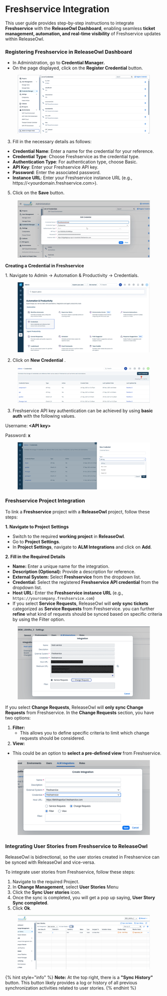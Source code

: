 # Freshservice Integration

This user guide provides step-by-step instructions to integrate **Freshservice** with the **ReleaseOwl Dashboard**, enabling seamless **ticket management, automation, and real-time visibility** of Freshservice updates within ReleaseOwl.

### Registering Freshservice in ReleaseOwl Dashboard&#x20;

* In Administration, go to **Credential Manager.**
* On the page displayed, click on the **Register Credential** button.

<figure><img src="../../.gitbook/assets/image (879).png" alt=""><figcaption></figcaption></figure>

3. Fill in the necessary details as follows:&#x20;

* **Credential Name**: Enter a name for the credential for your reference.
* **Credential Type**: Choose Freshservice as the credential type.&#x20;
* &#x20;**Authentication Type**: For authentication type, choose Basic.&#x20;
* &#x20;**API Key**: Enter your Freshservice API key.
* &#x20;**Password**:  Enter the associated password.
* **Instance URL**: Enter your Freshservice instance URL (e.g., https://\<yourdomain.freshservice.com>).

5. Click on the **Save** button.

<figure><img src="../../.gitbook/assets/image (878).png" alt=""><figcaption></figcaption></figure>

**Creating a Credential in Freshservice**&#x20;

&#x20;1\. Navigate to Admin → Automation & Productivity → Credentials.

<figure><img src="../../.gitbook/assets/image (880).png" alt=""><figcaption></figcaption></figure>

2. Click on **New Credential** .

<figure><img src="../../.gitbook/assets/image (881).png" alt=""><figcaption></figcaption></figure>

3. Freshservice API key authentication can be achieved by using **basic auth** with the following values.

Username: **\<API key>**

Password: **x**

<figure><img src="../../.gitbook/assets/image (883).png" alt=""><figcaption></figcaption></figure>

### **Freshservice Project Integration**

To link a **Freshservice** project with a **ReleaseOwl** project, follow these steps:

**1. Navigate to Project Settings**

* Switch to the required **working project** in **ReleaseOwl**.
* Go to **Project Settings**.
* In **Project Settings**, navigate to **ALM Integrations** and click on **Add**.

**2. Fill in the Required Details**

* **Name:** Enter a unique name for the integration.
* **Description (Optional):** Provide a description for reference.
* **External System:** Select **Freshservice** from the dropdown list.
* **Credential:** Select the registered **Freshservice API credential** from the dropdown list.
* **Host URL:** Enter the **Freshservice instance URL** (e.g., `https://yourcompany.freshservice.com`)
* If you select **Service Requests**, ReleaseOwl will **only sync tickets** categorized as **Service Requests** from Freshservice. you can further **refine** what kind of requests should be synced based on specific criteria by using the Filter option.

<figure><img src="../../.gitbook/assets/image (884).png" alt=""><figcaption></figcaption></figure>

If you select **Change Requests**, ReleaseOwl will **only sync Change Requests** from Freshservice. In the **Change Requests** section, you have two options:

1. **Filter:**
   * This allows you to define specific criteria to limit which change requests should be considered.
2. **View:**

* This could be an option to **select a pre-defined view** from Freshservice.

<figure><img src="../../.gitbook/assets/image (885).png" alt=""><figcaption></figcaption></figure>

### **Integrating User Stories from Freshservice to ReleaseOwl**

ReleaseOwl is bidirectional, so the user stories created in Freshservice can be synced with ReleaseOwl and vice-versa.

To integrate user stories from Freshservice, follow these steps:

1. Navigate to the required Project.
2. In **Change Management**, select **User Stories** Menu
3. Click the **Sync User stories** icon.
4. Once the sync is completed, you will get a pop up saying, **User Story Sync completed**.
5. Click **Ok**.

<figure><img src="../../.gitbook/assets/image (27) (1) (1).png" alt=""><figcaption></figcaption></figure>

{% hint style="info" %}
**Note:** At the top right, there is a **"Sync History"** button. This button likely provides a log or history of all previous synchronization activities related to user stories.
{% endhint %}
